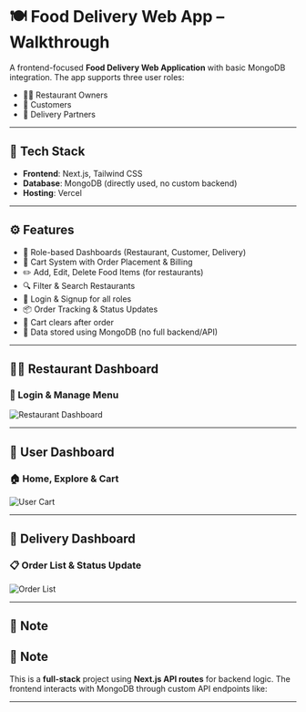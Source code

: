 # 🍽️ Food Delivery Web App – Walkthrough

A frontend-focused **Food Delivery Web Application** with basic MongoDB integration. The app supports three user roles:

- 🧑‍🍳 Restaurant Owners  
- 👤 Customers  
- 🚚 Delivery Partners

---

## 🧰 Tech Stack

- **Frontend**: Next.js, Tailwind CSS  
- **Database**: MongoDB (directly used, no custom backend)  
- **Hosting**: Vercel

---

## ⚙️ Features

- 👥 Role-based Dashboards (Restaurant, Customer, Delivery)
- 🛒 Cart System with Order Placement & Billing
- ✏️ Add, Edit, Delete Food Items (for restaurants)
- 🔍 Filter & Search Restaurants
- 🔐 Login & Signup for all roles
- 📦 Order Tracking & Status Updates
- 🧹 Cart clears after order
- 💾 Data stored using MongoDB (no full backend/API)

---

## 🧑‍🍳 Restaurant Dashboard

### 🔐 Login & Manage Menu

![Restaurant Dashboard](https://github.com/user-attachments/assets/208c2d30-0d54-4678-b68d-d99995f7fed4)

---

## 👤 User Dashboard

### 🏠 Home, Explore & Cart

![User Cart](https://github.com/user-attachments/assets/deaf2fcb-61ca-49a6-9360-1c2aef100e63)

---

## 🚚 Delivery Dashboard

### 📋 Order List & Status Update

![Order List](https://github.com/user-attachments/assets/60bf7b9a-dd6b-4db7-8762-a84f6e1e8285)

---

## 📌 Note

## 📌 Note

This is a **full-stack** project using **Next.js API routes** for backend logic. The frontend interacts with MongoDB through custom API endpoints like:


---
